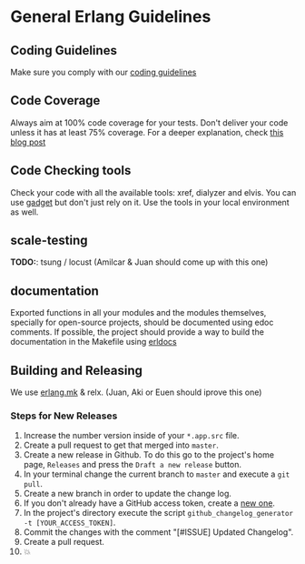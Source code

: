 # General Erlang Guidelines

## Coding Guidelines
 Make sure you comply with our [coding guidelines](http://github.com/inaka/erlang_guidelines)

##	Code Coverage
 Always aim at 100% code coverage for your tests.
 Don't deliver your code unless it has at least 75% coverage.
 For a deeper explanation, check [this blog post](http://inaka.net/blog/2015/02/24/test-exceptions/)

##	Code Checking tools
 Check your code with all the available tools: xref, dialyzer and elvis. You can use [gadget](http://gadget.inakalabs.com) but don't just rely on it. Use the tools in your local environment as well.

##	scale-testing
 **TODO:**: tsung / locust (Amilcar & Juan should come up with this one)

##	documentation
 Exported functions in all your modules and the modules themselves, specially for open-source projects, should be documented using edoc comments. If possible, the project should provide a way to build the documentation in the Makefile using [erldocs](http://github.com/erldocs/erldocs)

##  Building and Releasing
  We use [erlang.mk](http://github.com/ninenines/erlang.mk) & relx. (Juan, Aki or Euen should iprove this one)

### Steps for New Releases
   1. Increase the number version inside of your `*.app.src` file.
   2. Create a pull request to get that merged into `master`.
   3. Create a new release in Github. To do this go to the project's home page, `Releases` and press the `Draft a new release` button.
   4. In your terminal change the current branch to `master` and execute a `git pull`.
   5. Create a new branch in order to update the change log.
   6. If you don't already have a GitHub access token, create a [new one](https://github.com/settings/tokens).
   7. In the project's directory execute the script `github_changelog_generator -t [YOUR_ACCESS_TOKEN]`.
   8. Commit the changes with the comment "[#ISSUE] Updated Changelog".
   9. Create a pull request.
   10. :boom:


